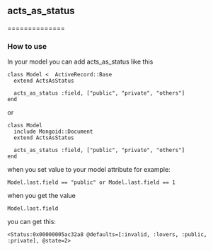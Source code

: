 ## acts_as_status
==============
### How to use
In your model you can add acts_as_status like this

    class Model <  ActiveRecord::Base
      extend ActsAsStatus
      
      acts_as_status :field, ["public", "private", "others"]
    end

or

    class Model
      include Mongoid::Document
      extend ActsAsStatus

      acts_as_status :field, ["public", "private", "others"]
    end

when you set value to your model attribute
for example:

    Model.last.field == "public" or Model.last.field == 1

when you get the value

    Model.last.field

you can get this:

    <Status:0x00000005ac32a8 @defaults=[:invalid, :lovers, :public, :private], @state=2>

